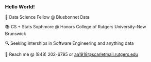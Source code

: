 ### Hello World!
📘 Data Science Fellow @ Bluebonnet Data

📚 CS + Stats Sophmore @ Honors College of Rutgers University–New Brunswick

🔍 Seeking interships in Software Engineering and anything data

📧 Reach me @ (848) 202-6795 or aa1918@scarletmail.rutgers.edu
